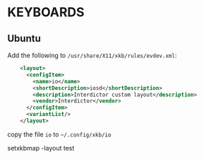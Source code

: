 # KEYBOARDS

## Ubuntu

Add the following to `/usr/share/X11/xkb/rules/evdev.xml`:

```xml
    <layout>
      <configItem>
        <name>io</name>
        <shortDescription>iosd</shortDescription>
        <description>Interdictor custom layout</description>
        <vendor>Interdictor</vendor>
      </configItem>
      <variantList/>
    </layout>
```

copy the file `io` to `~/.config/xkb/io`

setxkbmap -layout test
